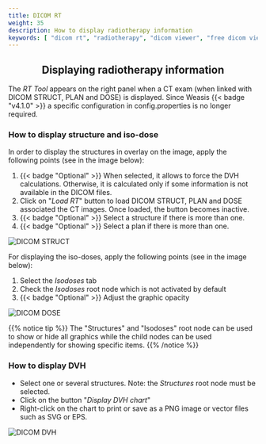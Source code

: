 ```yaml
---
title: DICOM RT
weight: 35
description: How to display radiotherapy information
keywords: [ "dicom rt", "radiotherapy", "dicom viewer", "free dicom viewer", "open source dicom viewer" ]
---
```


## <center>Displaying radiotherapy information</center>

The _RT Tool_ appears on the right panel when a CT exam (when linked with DICOM STRUCT, PLAN and DOSE) is displayed. Since Weasis {{< badge "v4.1.0" >}} a specific configuration in config.properties is no longer required.

### How to display structure and iso-dose

In order to display the structures in overlay on the image, apply the following points (see in the image below):

1. {{< badge "Optional" >}} When selected, it allows to force the DVH calculations. Otherwise, it is calculated only if some information is not available in the DICOM files.
2. Click on "_Load RT_" button to load DICOM STRUCT, PLAN and DOSE associated the CT images. Once loaded, the button becomes inactive.
3. {{< badge "Optional" >}} Select a structure if there is more than one.
4. {{< badge "Optional" >}} Select a plan if there is more than one.

![DICOM STRUCT](/tuto/dicom-rt-struct.jpg?classes=shadow)
<br>

For displaying the iso-doses, apply the following points (see in the image below):

1. Select the _Isodoses_ tab
2. Check the _Isodoses_ root node which is not activated by default
3. {{< badge "Optional" >}} Adjust the graphic opacity

![DICOM DOSE](/tuto/dicom-rt-dose.jpg?classes=shadow)
<br>

{{% notice tip %}}
The "Structures" and "Isodoses" root node can be used to show or hide all graphics while the child nodes can be used independently for showing specific items.
{{% /notice %}}


### How to display DVH


* Select one or several structures. Note: the _Structures_ root node must be selected.
* Click on the button "_Display DVH chart_"
* Right-click on the chart to print or save as a PNG image or vector files such as SVG or EPS.

![DICOM DVH](/tuto/dicom-rt-dvh.jpg?classes=shadow)
<br>

